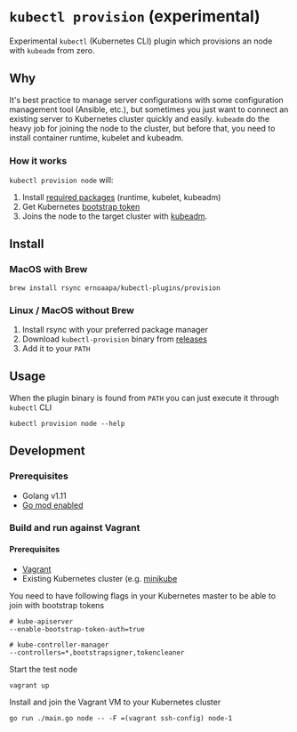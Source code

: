 # `kubectl provision` (experimental)
Experimental `kubectl` (Kubernetes CLI) plugin which provisions an node with `kubeadm` from zero.

## Why
It's best practice to manage server configurations with some configuration management tool (Ansible, etc.), but sometimes you just want to connect an existing server to Kubernetes cluster quickly and easily.
`kubeadm` do the heavy job for joining the node to the cluster, but before that, you need to install container runtime, kubelet and kubeadm.

### How it works
 `kubectl provision node` will:
1. Install [required packages](https://kubernetes.io/docs/setup/independent/install-kubeadm/) (runtime, kubelet, kubeadm)
2. Get Kubernetes [bootstrap token](https://kubernetes.io/docs/reference/access-authn-authz/bootstrap-tokens/)
3. Joins the node to the target cluster with [kubeadm](https://kubernetes.io/docs/setup/independent/kubelet-integration/#workflow-when-using-kubeadm-join).

## Install

### MacOS with Brew
```shell
brew install rsync ernoaapa/kubectl-plugins/provision
```
### Linux / MacOS without Brew
1. Install rsync with your preferred package manager
2. Download `kubectl-provision` binary from [releases](https://github.com/ernoaapa/kubectl-provision/releases)
3. Add it to your `PATH`

## Usage
When the plugin binary is found from `PATH` you can just execute it through `kubectl` CLI
```shell
kubectl provision node --help
```

## Development
### Prerequisites
- Golang v1.11
- [Go mod enabled](https://github.com/golang/go/wiki/Modules)

### Build and run against Vagrant
#### Prerequisites
- [Vagrant](https://vagrantup.com)
- Existing Kubernetes cluster (e.g. [minikube](https://kubernetes.io/docs/setup/minikube/)

You need to have following flags in your Kubernetes master to be able to join with bootstrap tokens
```shell
# kube-apiserver
--enable-bootstrap-token-auth=true

# kube-controller-manager
--controllers=*,bootstrapsigner,tokencleaner
```

Start the test node
```shell
vagrant up
```

Install and join the Vagrant VM to your Kubernetes cluster 
```shell
go run ./main.go node -- -F =(vagrant ssh-config) node-1
```
